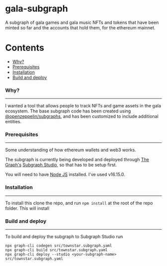 # gala-subgraph

A subgraph of gala games and gala music NFTs and tokens that have been minted so far and the accounts that hold them, for the ethereum mainnet.

Contents
========

 * [Why?](#why)
 * [Prerequisites](#prerequisites)
 * [Installation](#installation)
 * [Build and deploy](#build-and-deploy)
 

 ### Why?
---
 I wanted a tool that allows people to track NFTs and game assets in the gala ecosystem. The base subgraph code has been created using [@openzeppelin/subgraphs](https://www.npmjs.com/package/@openzeppelin/subgraphs), and has been customized to include additional entities. 

 ### Prerequisites
 ---
 Some understanding of how ethereum wallets and web3 works. 

 The subgraph is currently being developed and deployed through [The Graph's](https://thegraph.com) [Subgraph Studio](https://thegraph.com/studio/), so that has to be setup first. 

 You will need to have [Node JS](https://nodejs.org/) installed. I've used v16.15.0.

 ### Installation
 ---
 To install this clone the repo, and run `npm install` at the root of the repo folder. This will install


 ### Build and deploy
 ---
 To build and deploy the subgraph to Subgraph Studio run
 ```
npx graph-cli codegen src/townstar.subgraph.yaml
npx graph-cli build src/townstar.subgraph.yaml
npx graph-cli deploy --studio <your-subgraph-name> src/townstar.subgraph.yaml
  ```


 